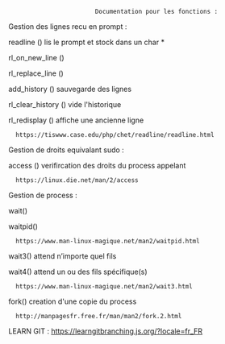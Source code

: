                             Documentation pour les fonctions :


Gestion des lignes recu en prompt :

readline () lis le prompt et stock dans un char *

rl_on_new_line ()

rl_replace_line ()

add_history () sauvegarde des lignes 

rl_clear_history () vide l'historique

rl_redisplay () affiche une ancienne ligne
    
      https://tiswww.case.edu/php/chet/readline/readline.html


Gestion de droits equivalant sudo :

access () verifircation des droits du process appelant 
    
      https://linux.die.net/man/2/access


Gestion de process :

wait()

waitpid()

      https://www.man-linux-magique.net/man2/waitpid.html

wait3() attend n’importe quel fils

wait4() attend un ou des fils spécifique(s)

      https://www.man-linux-magique.net/man2/wait3.html
fork() creation d'une copie du process

      http://manpagesfr.free.fr/man/man2/fork.2.html

LEARN GIT : https://learngitbranching.js.org/?locale=fr_FR

